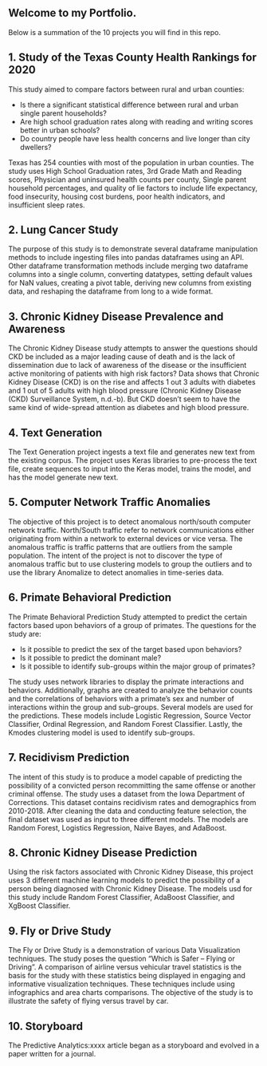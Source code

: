 ## Welcome to my Portfolio.  

Below is a summation of the 10 projects you will find in this repo.


## 1.  Study of the Texas County Health Rankings for 2020

This study aimed to compare factors between rural and urban counties:

*  Is there a significant statistical difference between rural and urban single parent households?
*  Are high school graduation rates along with reading and writing scores better in urban schools?
*  Do country people have less health concerns and live longer than city dwellers?

Texas has 254 counties with most of the population in urban counties. The study uses High School Graduation rates, 3rd Grade Math and Reading scores, Physician and uninsured health counts per county, Single parent household percentages, and quality of lie factors to include life expectancy, food insecurity, housing cost burdens, poor health indicators, and insufficient sleep rates.

## 2. Lung Cancer Study

The purpose of this study is to demonstrate several dataframe manipulation methods to include ingesting files into pandas dataframes using an API. Other dataframe transformation methods include merging two dataframe columns into a single column, converting datatypes, setting default values for NaN values, creating a pivot table, deriving new columns from existing data, and reshaping the dataframe from long to a wide format.

## 3. Chronic Kidney Disease Prevalence and Awareness

The Chronic Kidney Disease study attempts to answer the questions should CKD be included as
a major leading cause of death and is the lack of dissemination due to lack of awareness of the
disease or the insufficient active monitoring of patients with high risk factors? Data shows that
Chronic Kidney Disease (CKD) is on the rise and affects 1 out 3 adults with diabetes and 1 out of
5 adults with high blood pressure (Chronic Kidney Disease (CKD) Surveillance System, n.d.-b).
But CKD doesn’t seem to have the same kind of wide-spread attention as diabetes and high
blood pressure.

## 4. Text Generation

The Text Generation project ingests a text file and generates new text from the existing corpus. The project uses Keras libraries to pre-process the text file, create sequences to input into the Keras model, trains the model, and has the model generate new text.

## 5. Computer Network Traffic Anomalies

The objective of this project is to detect anomalous north/south computer network traffic. North/South traffic refer to network communications either originating from within a network to external devices or vice versa. The anomalous traffic is traffic patterns that are outliers from the sample population. The intent of the project is not to discover the type of anomalous traffic but to use clustering models to group the outliers and to use the library Anomalize to detect anomalies in time-series data.

## 6. Primate Behavioral Prediction

The Primate Behavioral Prediction Study attempted to predict the certain factors based upon behaviors of a group of primates. The questions for the study are:

* Is it possible to predict the sex of the target based upon behaviors?
* Is it possible to predict the dominant male?
* Is it possible to identify sub-groups within the major group of primates?

The study uses network libraries to display the primate interactions and behaviors. Additionally, graphs are created to analyze the behavior counts and the correlations of behaviors with a primate’s sex and number of interactions within the group and sub-groups. Several models are used for the predictions. These models include Logistic Regression, Source Vector Classifier, Ordinal Regression, and Random Forest Classifier. Lastly, the Kmodes clustering model is used to identify sub-groups.

## 7. Recidivism Prediction

The intent of this study is to produce a model capable of predicting the possibility of a
convicted person recommitting the same offense or another criminal offense. The study uses a
dataset from the Iowa Department of Corrections. This dataset contains recidivism rates and
demographics from 2010-2018. After cleaning the data and conducting feature selection, the
final dataset was used as input to three different models. The models are Random Forest,
Logistics Regression, Naive Bayes, and AdaBoost.

## 8. Chronic Kidney Disease Prediction

Using the risk factors associated with Chronic Kidney Disease, this project uses 3 different machine learning models to predict the possibility of a person being diagnosed with Chronic Kidney Disease.  The models usd for this study include Random Forest Classifier, AdaBoost Classifier, and XgBoost Classifier. 

## 9. Fly or Drive Study

The Fly or Drive Study is a demonstration of various Data Visualization techniques. The study poses the question “Which is Safer – Flying or Driving”. A comparison of airline versus vehicular travel statistics is the basis for the study with these statistics being displayed in engaging and informative visualization techniques. These techniques include using infographics and area charts comparisons. The objective of the study is to illustrate the safety of flying versus travel by car.

## 10. Storyboard

The Predictive Analytics:xxxx article began as a storyboard and evolved in a paper written for a journal.
